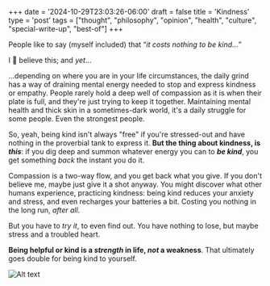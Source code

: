+++
date = '2024-10-29T23:03:26-06:00'
draft = false
title = 'Kindness'
type = 'post'
tags = ["thought", "philosophy", "opinion", "health", "culture", "special-write-up", "best-of"]
+++

People like to say (myself included) that “<i>it costs nothing to be kind...”</i> <br /> 

I 💯 believe this; and *yet*... <br />

...depending on where you are in your life circumstances, the daily grind has a way of draining mental energy needed to stop and express kindness or empathy. People rarely hold a deep well of compassion as it is when their plate is full, and they're just trying to keep it together. Maintaining mental health and thick skin in a sometimes-dark world, it's a daily struggle for some people. Even the strongest people. <br />

So, yeah, being kind isn't always "free" if you're stressed-out and have nothing in the proverbial tank to express it. **But the thing about kindness, is** ***this***: if you dig deep and summon whatever energy you can to ***be kind***, you get something *back* the instant you do it. <br />

Compassion is a two-way flow, and you get back what you give. If you don't believe me, maybe just give it a shot anyway.  You might discover what other humans experience, practicing kindness: being kind reduces your anxiety and stress, and even recharges your batteries a bit. Costing you nothing in the long run, *after all*.  <br />

But you have to *try it*, to even find out. You have nothing to lose, but maybe stress and a troubled heart.  <br />

**Being helpful or kind is a ***strength*** in life, *not* a weakness**. That ultimately goes double for being kind to yourself.

<div>
  <img src="https://julianwest.me/Blog/posts/images/robin-williams.jpg" alt="Alt text">
</div> 
